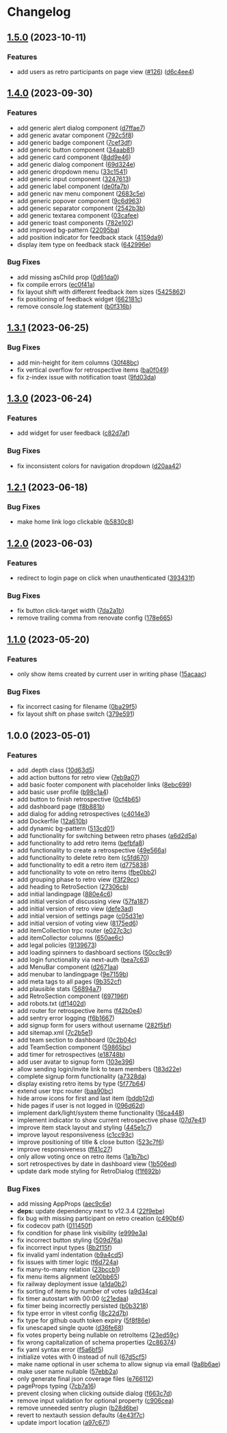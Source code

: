 # Changelog

## [1.5.0](https://github.com/luisstd/retroloop/compare/v1.4.0...v1.5.0) (2023-10-11)


### Features

* add users as retro participants on page view ([#126](https://github.com/luisstd/retroloop/issues/126)) ([d6c4ee4](https://github.com/luisstd/retroloop/commit/d6c4ee4bf317f884b73b736bf93aefabd5c7553d))

## [1.4.0](https://github.com/luisstd/retroloop/compare/v1.3.1...v1.4.0) (2023-09-30)


### Features

* add generic alert dialog component ([d7ffae7](https://github.com/luisstd/retroloop/commit/d7ffae7c487588700e32bf610a5ed74c473ec39c))
* add generic avatar component ([792c5f8](https://github.com/luisstd/retroloop/commit/792c5f83a415de9c1e16183fa4151b550f3be8b4))
* add generic badge component ([7cef3df](https://github.com/luisstd/retroloop/commit/7cef3df83dde637744ea38a11711e169a2ca1528))
* add generic button component ([34aab81](https://github.com/luisstd/retroloop/commit/34aab8138a4b0d52059b23707b4e0f826f7f35ea))
* add generic card component ([8dd9e46](https://github.com/luisstd/retroloop/commit/8dd9e463c36e95e692925bb1a02770656518a399))
* add generic dialog component ([69d324e](https://github.com/luisstd/retroloop/commit/69d324e3a73e792b1a75c839a15f9dd7d26f9929))
* add generic dropdown menu ([33c1541](https://github.com/luisstd/retroloop/commit/33c1541564a504d35be26206377e54a2ce8c0a5c))
* add generic input component ([3247613](https://github.com/luisstd/retroloop/commit/3247613c8628dc033383371ac3fccd44cd2c8514))
* add generic label component ([de0fa7b](https://github.com/luisstd/retroloop/commit/de0fa7bdd3d17b8941f870dc4f1d70520560ab80))
* add generic nav menu component ([2683c5e](https://github.com/luisstd/retroloop/commit/2683c5ef50f859d56e02d8993543c2d1de64628f))
* add generic popover component ([9c6d963](https://github.com/luisstd/retroloop/commit/9c6d963cc11911dddf0d049ed39e07ad18e580e1))
* add generic separator component ([2542b3b](https://github.com/luisstd/retroloop/commit/2542b3be9097bd9b847b2e806c730a4e3729dd36))
* add generic textarea component ([03cafee](https://github.com/luisstd/retroloop/commit/03cafee8eb98868717db3971a56403a89f501b9b))
* add generic toast components ([782e102](https://github.com/luisstd/retroloop/commit/782e102fe81e46787c82aff5d8244895ad2b5565))
* add improved bg-pattern ([22095ba](https://github.com/luisstd/retroloop/commit/22095ba0d7755068a1520f2b9c498ee1bc098344))
* add position indicator for feedback stack ([4159da9](https://github.com/luisstd/retroloop/commit/4159da99013ea718b86e51819b359cdd989c8031))
* display item type on feedback stack ([642996e](https://github.com/luisstd/retroloop/commit/642996e015b9edbcc4f352d3d060c789c9f2c5ad))


### Bug Fixes

* add missing asChild prop ([0d61da0](https://github.com/luisstd/retroloop/commit/0d61da0fff653d64691ca95fe9df4ed117b86ebc))
* fix compile errors ([ec0f41a](https://github.com/luisstd/retroloop/commit/ec0f41a0c233a48910ba79c3bd5bc534cceb076a))
* fix layout shift with different feedback item sizes ([5425862](https://github.com/luisstd/retroloop/commit/54258624152d2b7ae3ce6ac989c88867d0ae427c))
* fix positioning of feedback widget ([662181c](https://github.com/luisstd/retroloop/commit/662181c237366152fbf9f16251d1484c697206f0))
* remove console.log statement ([b0f316b](https://github.com/luisstd/retroloop/commit/b0f316bc3622c826b115d2c1a578373df3d995be))

## [1.3.1](https://github.com/luisstd/retroloop/compare/v1.3.0...v1.3.1) (2023-06-25)


### Bug Fixes

* add min-height for item columns ([30f48bc](https://github.com/luisstd/retroloop/commit/30f48bcb543e62e3a4d445d1a362d4a28707b607))
* fix vertical overflow for retrospective items ([ba0f049](https://github.com/luisstd/retroloop/commit/ba0f0494dd82e08c959b6e7381ef3dcaf425dc3a))
* fix z-index issue with notification toast ([9fd03da](https://github.com/luisstd/retroloop/commit/9fd03da2e52e67cd8b383d1d8e17a44bf818f6b9))

## [1.3.0](https://github.com/luisstd/retroloop/compare/v1.2.1...v1.3.0) (2023-06-24)


### Features

* add widget for user feedback ([c82d7af](https://github.com/luisstd/retroloop/commit/c82d7af2e7bcfd1695dfce3928952a47fdd114ec))


### Bug Fixes

* fix inconsistent colors for navigation dropdown ([d20aa42](https://github.com/luisstd/retroloop/commit/d20aa42dd39b869b0eb4b1aec4966cff20b78aa2))

## [1.2.1](https://github.com/luisstd/retroloop/compare/v1.2.0...v1.2.1) (2023-06-18)


### Bug Fixes

* make home link logo clickable ([b5830c8](https://github.com/luisstd/retroloop/commit/b5830c8c1da2d4154be645174723565b878cd335))

## [1.2.0](https://github.com/luisstd/retroloop/compare/v1.1.0...v1.2.0) (2023-06-03)


### Features

* redirect to login page on click when unauthenticated ([393431f](https://github.com/luisstd/retroloop/commit/393431facbce6b4a733c986f6f9068601d315708))


### Bug Fixes

* fix button click-target width ([7da2a1b](https://github.com/luisstd/retroloop/commit/7da2a1be03da2da06fae1c3dfdd781c5fa921dda))
* remove trailing comma from renovate config ([178e665](https://github.com/luisstd/retroloop/commit/178e665ec68702ebb9fcb57c5b501c40bd15e6b4))

## [1.1.0](https://github.com/luisstd/retroloop/compare/v1.0.0...v1.1.0) (2023-05-20)


### Features

* only show items created by current user in writing phase ([15acaac](https://github.com/luisstd/retroloop/commit/15acaac02a46ef228b4d829a806b51c8b3855695))


### Bug Fixes

* fix incorrect casing for filename ([0ba29f5](https://github.com/luisstd/retroloop/commit/0ba29f5a1fc0a505cf89ee5d73a3904785732ea7))
* fix layout shift on phase switch ([379e591](https://github.com/luisstd/retroloop/commit/379e591345dc1d21721e8491f3e9439c78577699))

## 1.0.0 (2023-05-01)


### Features

* add .depth class ([10d63d5](https://github.com/luisstd/retroloop/commit/10d63d5e26758899f5de2b66d1f40328ad9cfecf))
* add action buttons for retro view ([7eb9a07](https://github.com/luisstd/retroloop/commit/7eb9a07ed667fc849681519b62834ce51e15f649))
* add basic footer component with placeholder links ([8ebc699](https://github.com/luisstd/retroloop/commit/8ebc6992eaed2071b9ce5f57cab576656963774a))
* add basic user profile ([b98c1a4](https://github.com/luisstd/retroloop/commit/b98c1a4d08519c0c1a827bda0ee5936ea9e4e4d6))
* add button to finish retrospective ([0cf4b65](https://github.com/luisstd/retroloop/commit/0cf4b654f3257ca5f655c9ce96695eab745fc60b))
* add dashboard page ([f8b881b](https://github.com/luisstd/retroloop/commit/f8b881b0d22c58f045fcef53db62dc357c323934))
* add dialog for adding retrospectives ([c4014e3](https://github.com/luisstd/retroloop/commit/c4014e3da2515cd424805ace4edee6395955625a))
* add Dockerfile ([12a610b](https://github.com/luisstd/retroloop/commit/12a610b74de718ffe0ab4875d0b66451a52443f7))
* add dynamic bg-pattern ([513cd01](https://github.com/luisstd/retroloop/commit/513cd011b8cfe106b35f9ce44f6814ef277b99aa))
* add functionality for switching between retro phases ([a6d2d5a](https://github.com/luisstd/retroloop/commit/a6d2d5a6c811222c1d4463463676e68424090a15))
* add functionality to add retro items ([befbfa8](https://github.com/luisstd/retroloop/commit/befbfa8eb3964098d3852d5d234466a0e7e083be))
* add functionality to create a retrospective ([49e566a](https://github.com/luisstd/retroloop/commit/49e566ae91b2768f05d2c7c663e0f1a546a0abc2))
* add functionality to delete retro item ([c5fd670](https://github.com/luisstd/retroloop/commit/c5fd6701f98b6fd29fe4c4540f420350ebc1fc49))
* add functionality to edit a retro item ([d775838](https://github.com/luisstd/retroloop/commit/d775838ebdb728a2807570a575c4aea02eb45ad8))
* add functionality to vote on retro items ([fbe0bb2](https://github.com/luisstd/retroloop/commit/fbe0bb259c0210f58965e88c08ee34959fd635e2))
* add grouping phase to retro view ([f3f29cc](https://github.com/luisstd/retroloop/commit/f3f29ccd974d175198d3324acfff5e7ef56b7194))
* add heading to RetroSection ([27306cb](https://github.com/luisstd/retroloop/commit/27306cb7b13d9aa0c83401bbfd74ca90386190bb))
* add initial landingpage ([880e4c6](https://github.com/luisstd/retroloop/commit/880e4c669f641a4f0d8db97087aec32bfd9330cc))
* add initial version of discussing view ([57fa187](https://github.com/luisstd/retroloop/commit/57fa187851f450126a9026bc6775e3c2f2d52693))
* add initial version of retro view ([defe3ad](https://github.com/luisstd/retroloop/commit/defe3ada75b76f48e8093f52554b87cb47e4aaae))
* add initial version of settings page ([c05d31e](https://github.com/luisstd/retroloop/commit/c05d31e7a12319489c0194b77a5ca61ed5371330))
* add initial version of voting view ([8175ed6](https://github.com/luisstd/retroloop/commit/8175ed6bf0b239932bc703ac0644ae547ad8e8fd))
* add itemCollection trpc router ([e027c3c](https://github.com/luisstd/retroloop/commit/e027c3c121b6c680ce2fc7f77678aef4e71d2f3b))
* add itemCollector columns ([650ae6c](https://github.com/luisstd/retroloop/commit/650ae6caa52e1b25492d19720e0edfcf46a72de5))
* add legal policies ([9139673](https://github.com/luisstd/retroloop/commit/9139673d6065db5e3dcf7cc9f3f0c8bf87e719f9))
* add loading spinners to dashboard sections ([50cc9c9](https://github.com/luisstd/retroloop/commit/50cc9c9165332d95b05d02bdda9060b855d316db))
* add login functionality via next-auth ([bea7c63](https://github.com/luisstd/retroloop/commit/bea7c639953d02778e8198585948e3681f4a288b))
* add MenuBar component ([d2671aa](https://github.com/luisstd/retroloop/commit/d2671aa132464f786f66fc6a5751430ffe15eff7))
* add menubar to landingpage ([9e7159b](https://github.com/luisstd/retroloop/commit/9e7159b4a9f5d8e688fb8d58167c6c797bff0ff5))
* add meta tags to all pages ([9b352cf](https://github.com/luisstd/retroloop/commit/9b352cf47bd475157a3bc1fd7186514d831a58b7))
* add plausible stats ([56894a7](https://github.com/luisstd/retroloop/commit/56894a79244c549ac44d499601d593e2060960b7))
* add RetroSection component ([697196f](https://github.com/luisstd/retroloop/commit/697196fc370cac51de746c119770533b38af5412))
* add robots.txt ([df1402d](https://github.com/luisstd/retroloop/commit/df1402d1a25bd7b2ef12a2c864a1f5795364f8c8))
* add router for retrospective items ([f42b0e4](https://github.com/luisstd/retroloop/commit/f42b0e404f6215db58bbb81034bf6bd52c343691))
* add sentry error logging ([f6b1667](https://github.com/luisstd/retroloop/commit/f6b16674349783d8b08177d9c1cad2e09c96cdf1))
* add signup form for users without username ([282f5bf](https://github.com/luisstd/retroloop/commit/282f5bfb5c23abb85a864cfa9097ca9e1b19f2bb))
* add sitemap.xml ([7c2b5e1](https://github.com/luisstd/retroloop/commit/7c2b5e1fd79ba8e201ed37c692990578e8aa45e9))
* add team section to dashboard ([0c2b04c](https://github.com/luisstd/retroloop/commit/0c2b04cb6eb339a5435514a78ea27144fca2aeba))
* add TeamSection component ([59865bc](https://github.com/luisstd/retroloop/commit/59865bc3070df1aabc037580126156df55aea200))
* add timer for retrospectives ([e18748b](https://github.com/luisstd/retroloop/commit/e18748b525b266232df60e9a6e9ef6183b913edd))
* add user avatar to signup form ([103e396](https://github.com/luisstd/retroloop/commit/103e396d995c6cd9a69d1ecb78a177f9488111f9))
* allow sending login/invite link to team members ([183d22e](https://github.com/luisstd/retroloop/commit/183d22ed8e440f94b5c35dae97fc6bdba97e7ada))
* complete signup form functionality ([a7328da](https://github.com/luisstd/retroloop/commit/a7328da7ef1ea924091956ff186e26be6ed583aa))
* display existing retro items by type ([5f77b64](https://github.com/luisstd/retroloop/commit/5f77b64b7cb98bf857af35b2b571a4f1dbb136ea))
* extend user trpc router ([baa90bc](https://github.com/luisstd/retroloop/commit/baa90bc4cf42ec062cf7b9166a6e541605603cc0))
* hide arrow icons for first and last item ([bddb12d](https://github.com/luisstd/retroloop/commit/bddb12d7cef7e4cf6c69391baccfac0deaf15404))
* hide pages if user is not logged in ([096d62d](https://github.com/luisstd/retroloop/commit/096d62d74aa113045a4c8336bd86a5bcf7ddc208))
* implement dark/light/system theme functionality ([16ca448](https://github.com/luisstd/retroloop/commit/16ca44808c0c1de598267aab7ed05a6a606ea1a3))
* implement indicator to show current retrospective phase ([07d7e41](https://github.com/luisstd/retroloop/commit/07d7e41b7b6d010fb87db73a51236449eca49be6))
* improve item stack layout and styling ([445e1c7](https://github.com/luisstd/retroloop/commit/445e1c7c51e44bc71f27ada056a580c966eda6bf))
* improve layout responsiveness ([c1cc93c](https://github.com/luisstd/retroloop/commit/c1cc93c86759e1ef7230422209a55dad3ed6269d))
* improve positioning of title & close button ([523c7f6](https://github.com/luisstd/retroloop/commit/523c7f69b8b8ae704a2c7e926177272957e78a38))
* improve responsiveness ([ff41c27](https://github.com/luisstd/retroloop/commit/ff41c27a91222287a626e0d5418a25505b480a26))
* only allow voting once on retro items ([1a1b7bc](https://github.com/luisstd/retroloop/commit/1a1b7bcab936c694c02ae671535933361c27492e))
* sort retrospectives by date in dashboard view ([1b506ed](https://github.com/luisstd/retroloop/commit/1b506ede2513258da3dba85e96b7da34df4f3c37))
* update dark mode styling for RetroDialog ([f1f692b](https://github.com/luisstd/retroloop/commit/f1f692b59d93c06951282ff49be6926f5f08f216))


### Bug Fixes

* add missing AppProps ([aec9c6e](https://github.com/luisstd/retroloop/commit/aec9c6ebf79e36b86f89d4810c857673825d500b))
* **deps:** update dependency next to v12.3.4 ([22f9ebe](https://github.com/luisstd/retroloop/commit/22f9ebe4226a3c35e7ce8a2d4d7e7f821ece2dbe))
* fix bug with missing participant on retro creation ([c490bf4](https://github.com/luisstd/retroloop/commit/c490bf4049d4e532282e1a809f2612abfb340ba5))
* fix codecov path ([011450f](https://github.com/luisstd/retroloop/commit/011450f9d4dae2bb532ebd903c85a912fcde0fbd))
* fix condition for phase link visibility ([e999e3a](https://github.com/luisstd/retroloop/commit/e999e3a40ba39584f329222b1a8174eb50f2fa4f))
* fix incorrect button styling ([509d76a](https://github.com/luisstd/retroloop/commit/509d76a0f284f82c413e218d0762f43b0723fb08))
* fix incorrect input types ([8b2f15f](https://github.com/luisstd/retroloop/commit/8b2f15f0e05ce0bffca3ce6e9b1977fdad7f7705))
* fix invalid yaml indentation ([b9a4cd5](https://github.com/luisstd/retroloop/commit/b9a4cd5c87d50d43f2b7a88f726a2df454bea8ad))
* fix issues with timer logic ([f6d724a](https://github.com/luisstd/retroloop/commit/f6d724acff51b6fb9519395e84bdf2e85240e091))
* fix many-to-many relation ([23bccb1](https://github.com/luisstd/retroloop/commit/23bccb196d6c6e47a7219338346a0470a54230fe))
* fix menu items alignment ([e00bb65](https://github.com/luisstd/retroloop/commit/e00bb6587aa023b950f8f4a507b4ecb5520a9fb4))
* fix railway deployment issue ([a1da0b2](https://github.com/luisstd/retroloop/commit/a1da0b257d499c5f99f3034648cbb2c4484e0c4c))
* fix sorting of items by number of votes ([a9d34ca](https://github.com/luisstd/retroloop/commit/a9d34ca34a901453cf81528a608c48431f2c4b21))
* fix timer autostart with 00:00 ([c21edaa](https://github.com/luisstd/retroloop/commit/c21edaa68b6320224e409c18f291a7b04b4fbd69))
* fix timer being incorrectly persisted ([b0b3218](https://github.com/luisstd/retroloop/commit/b0b32187872108b44acfbc89f9b9fee4909e5843))
* fix type error in vitest config ([8c22d7b](https://github.com/luisstd/retroloop/commit/8c22d7b4623bed7a952bd7eb0727d79707095ac3))
* fix type for github oauth token expiry ([5f8f86e](https://github.com/luisstd/retroloop/commit/5f8f86e65d7fe1de11a962305ccd92b81e87a7c8))
* fix unescaped single quote ([d36fe68](https://github.com/luisstd/retroloop/commit/d36fe684985b2df73900da84167f03ec1559c9c8))
* fix votes property being nullable on retroItems ([23ed59c](https://github.com/luisstd/retroloop/commit/23ed59cea1a97be1b1e9bf7d9ae4d61043b24dda))
* fix wrong capitalization of schema properties ([2c86374](https://github.com/luisstd/retroloop/commit/2c8637413f550abd01a8e8bf7f7e4baf6a95ae24))
* fix yaml syntax error ([f5a6bf5](https://github.com/luisstd/retroloop/commit/f5a6bf5a57f04a7eee6a48e77fb695d001d17578))
* initialize votes with 0 instead of null ([67d5cf5](https://github.com/luisstd/retroloop/commit/67d5cf58d19e558f1697182948a503040b72e85b))
* make name optional in user schema to allow signup via email ([9a8b6ae](https://github.com/luisstd/retroloop/commit/9a8b6aea2781b6882c7f46ee7270bb1d5fe48891))
* make user name nullable ([57ebb2a](https://github.com/luisstd/retroloop/commit/57ebb2a0f07dd75499cadc1634ac57b4a492acda))
* only generate final json coverage files ([e766112](https://github.com/luisstd/retroloop/commit/e766112cbaaa29afea41622af2cf56c3bf638ac3))
* pageProps typing ([7cb7a16](https://github.com/luisstd/retroloop/commit/7cb7a166e87493da76e57e1028e5725ffd8768df))
* prevent closing when clicking outside dialog ([f663c7d](https://github.com/luisstd/retroloop/commit/f663c7dba93da17981b96df258263744c8910cbe))
* remove input validation for optional property ([c906cea](https://github.com/luisstd/retroloop/commit/c906cea717d09a18e133d0bf8d39dcf6390e3da6))
* remove unneeded sentry plugin ([b28d6be](https://github.com/luisstd/retroloop/commit/b28d6be44b340dbf186ea53f08f594c2468de833))
* revert to nextauth session defaults ([4e43f7c](https://github.com/luisstd/retroloop/commit/4e43f7c6762abeb995bad8fd723b938071d45614))
* update import location ([a97c671](https://github.com/luisstd/retroloop/commit/a97c671fe47627d9107a3725fecfe3d5c6eddf6a))
